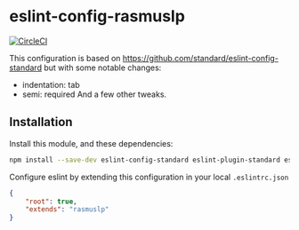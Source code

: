 # eslint-config-rasmuslp

[![CircleCI](https://circleci.com/gh/rasmuslp/eslint-config-rasmuslp.svg?style=shield)](https://circleci.com/gh/rasmuslp/eslint-config-rasmuslp)

This configuration is based on https://github.com/standard/eslint-config-standard but with some notable changes:
* indentation: tab
* semi: required
And a few other tweaks.

## Installation
Install this module, and these dependencies:
```bash
npm install --save-dev eslint-config-standard eslint-plugin-standard eslint-plugin-promise eslint-plugin-import eslint-plugin-node
```

Configure eslint by extending this configuration in your local `.eslintrc.json`
```json
{
    "root": true,
    "extends": "rasmuslp"
}
```
